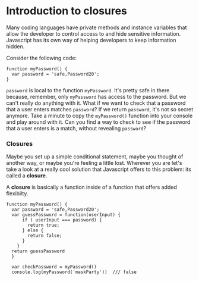 # Introduction to closures

Many coding languages have private methods and instance variables that allow the developer to control access to and hide sensitive information. Javascript has its own way of helping developers to keep information hidden.

Consider the following code:

```
function myPassword() {
  var password = 'safe,Password20';
}
```
```password``` is local to the function ```myPassword```. It's pretty safe in there because, remember, only ```myPassword``` has access to the password. But we can't really do anything with it. What if we want to check that a password that a user enters matches ```password```? If we return ```password```, it's not so secret anymore. Take a minute to copy the ```myPassword()``` function into your console and play around with it. Can you find a way to check to see if the password that a user enters is a match, without revealing ```password```?

### Closures
Maybe you set up a simple conditional statement, maybe you thought of another way, or maybe you're feeling a little lost. Wherever you are let's take a look at a really cool solution that Javascript offers to this problem: its called a __closure__.

A __closure__ is basically a function inside of a function that offers added flexibilty.

```
function myPassword() {
  var password = 'safe,Password20';
  var guessPassword = function(userInput) {
      if ( userInput === password) {
        return true;
      } else {
        return false;
      }
    }
  return guessPassword
  }
  
  var checkPassword = myPassword()
  console.log(myPassword('maskParty'))  /// false
```

